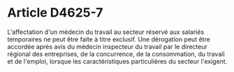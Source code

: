 # Article D4625-7

L'affectation d'un médecin du travail au secteur réservé aux salariés temporaires ne peut être faite à titre exclusif. Une dérogation peut être accordée après avis du médecin inspecteur du travail par le directeur régional des entreprises, de la concurrence, de la consommation, du travail et de l'emploi, lorsque les caractéristiques particulières du secteur l'exigent.